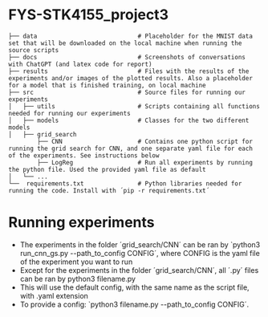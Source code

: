 # FYS-STK4155_project3    
    ├── data                            # Placeholder for the MNIST data set that will be downloaded on the local machine when running the source scripts          
    ├── docs                            # Screenshots of conversations with ChatGPT (and latex code for report)
    ├── results                         # Files with the results of the experiments and/or images of the plotted results. Also a placeholder for a model that is finished training, on local machine
    ├── src                             # Source files for running our experiments 
    │   ├── utils                       # Scripts containing all functions needed for running our experiments
    │   ├── models                      # Classes for the two different models
    │   ├── grid_search
            ├── CNN                     # Contains one python script for running the grid search for CNN, and one separate yaml file for each of the experiments. See instructions below
            ├── LogReg                  # Run all experiments by running the python file. Used the provided yaml file as default
    │   └── ...
    └──  requirements.txt               # Python libraries needed for running the code. Install with ´pip -r requirements.txt´


# Running experiments

- The experiments in the folder ´grid_search/CNN´ can be ran by `python3 run_cnn_gs.py --path_to_config CONFIG´, where CONFIG is the yaml file of the experiment you want to run
- Except for the experiments in the folder ´grid_search/CNN´, all ´.py´ files can be ran by python3 filename.py
- This will use the default config, with the same name as the script file, with .yaml extension
- To provide a config: `python3 filename.py --path_to_config CONFIG´. 



